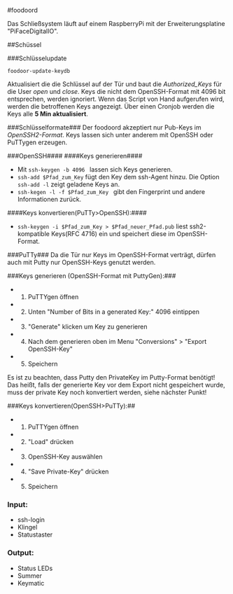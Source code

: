 #foodoord

Das Schließsystem läuft auf einem RaspberryPi mit der Erweiterungsplatine "PiFaceDigitalIO". 

##Schüssel

###Schlüsselupdate
<pre><code>foodoor-update-keydb
</code></pre>
Aktualisiert die die Schlüssel auf der Tür und baut die *Authorized_Keys* für die User *open* und *close*. Keys die nicht dem OpenSSH-Format mit 4096 bit entsprechen, werden ignoriert. Wenn das Script von Hand aufgerufen wird, werden die betroffenen Keys angezeigt. Über einen Cronjob werden die Keys alle **5 Min aktualisiert**.

###Schlüsselformate###
Der foodoord akzeptiert nur Pub-Keys im *OpenSSH2-Format*. Keys lassen sich unter anderem mit OpenSSH oder PuTTygen erzeugen.

###OpenSSH####
####Keys generieren####

* Mit <code>ssh-keygen -b 4096 </code> lassen sich Keys generieren.
* <code>ssh-add $Pfad_zum_Key</code> fügt den Key dem ssh-Agent hinzu. Die Option <code>ssh-add -l</code> zeigt geladene Keys an.
* <code>ssh-kegen -l -f $Pfad_zum_Key </code> gibt den Fingerprint und andere Informationen zurück.

####Keys konvertieren(PuTTy>OpenSSH):####

* <code>ssh-keygen -i $Pfad_zum_Key > $Pfad_neuer_Pfad.pub</code> liest ssh2-kompatible Keys(RFC 4716) ein und speichert diese im OpenSSH-Format.

###PuTTy###
Da die Tür nur Keys im OpenSSH-Format verträgt, dürfen auch mit Putty nur OpenSSH-Keys genutzt werden.

###Keys generieren (OpenSSH-Format mit PuttyGen):###

* 1. PuTTYgen öffnen
* 2. Unten "Number of Bits in a generated Key:" 4096 eintippen
* 3. "Generate" klicken um Key zu generieren
* 4. Nach dem generieren oben im Menu "Conversions" > "Export OpenSSH-Key"
* 5. Speichern

Es ist zu beachten, dass Putty den PrivateKey im Putty-Format benötigt! Das heißt, falls der generierte Key vor dem Export nicht gespeichert wurde, muss der private Key noch konvertiert werden, siehe nächster Punkt!

###Keys konvertieren(OpenSSH>PuTTy):##

* 1. PuTTYgen öffnen
* 2. "Load" drücken
* 3. OpenSSH-Key auswählen
* 4. "Save Private-Key" drücken
* 5. Speichern


### Input:
* ssh-login
* Klingel
* Statustaster

### Output:
* Status LEDs
* Summer
* Keymatic
